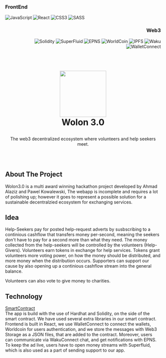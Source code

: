 <h3 >
  FrontEnd
</h3>

![JavaScript](https://img.shields.io/badge/javascript-%23323330.svg?style=for-the-badge&logo=javascript&logoColor=%23F7DF1E) 
![React](https://img.shields.io/badge/react-%2320232a.svg?style=for-the-badge&logo=react&logoColor=%2361DAFB)
![CSS3](https://img.shields.io/badge/css3-%231572B6.svg?style=for-the-badge&logo=css3&logoColor=white)
![SASS](https://img.shields.io/badge/SASS-hotpink.svg?style=for-the-badge&logo=SASS&logoColor=white)

<div align="right">
<h3 >
  Web3
</h3>

![Solidity](https://img.shields.io/badge/Solidity-%23363636.svg?style=for-the-badge&logo=solidity&logoColor=white)
![SuperFluid](https://img.shields.io/badge/-SuperFluid-orange?style=for-the-badge)
![EPNS](https://img.shields.io/badge/-EPNS-blue?style=for-the-badge)
![WorldCoin](https://img.shields.io/badge/-WorldCoin-grey?style=for-the-badge)
![IPFS](https://img.shields.io/badge/-IPFS%2FFilecoin-green?style=for-the-badge)
![Waku](https://img.shields.io/badge/-Waku-yellow?style=for-the-badge)
![WalletConnect](https://img.shields.io/badge/-WalletConnect-black?style=for-the-badge)

</div>

<!-- LOGO -->
<br />
<h1>
<p align="center">
  <img src="https://user-images.githubusercontent.com/72296822/170457080-74bd0f66-89f7-4238-b4a5-0296c6bec26d.png" width="150" height="150">
  <br>Wolon 3.0
</h1>
  <p align="center">
    The web3 decentralized ecosystem where volunteers and help seekers meet.
    <br />
    </p>
</p>
</br>
</br>

## About The Project
Wolon3.0 is a multi award winning hackathon project developed by Ahmad Alaziz and Pawel Kowalewski, The webapp is incomplete and requires a lot of polishing up; however it goes to represent a possible solution for a sustainable decentralzied ecosystem for exchanging services.

## Idea
Help-Seekers pay for posted help-request adverts by susbscribing to a continious cashflow that transfers money per-second, meaning the seekers don't have to pay for a second more than what they need. The money collected from the help-seekers will be controlled by the volunteers (Help-Givers). Volunteers earn tokens in exchange for help services. Tokens grant volunteers more voting power, on how the money should be distributed, and more money when the distribution occurs. Supporters can support our cause by also opening up a continious cashflow stream into the general balance.

Volunteers can also vote to give money to charities.

## Technology
[SmartContract](https://github.com/KowalewskiPawel/WolonSmart/blob/main/contracts/Wolon.sol)
<br/>
The app is build with the use of Hardhat and Solidity, on the side of the smart contract. We have used several extra libraries in our smart contract. Frontend is built in React, we use WalletConnect to connect the wallets, Worldcoin for users authentication, and we store the messages with Web3 Storage as a JSON files, that are added to the contract. Moreover, users can communicate via WakuConnect chat, and get notifications with EPNS. To keep the ad live, users have to open money streams with Superfluid, which is also used as a part of sending support to our app.
